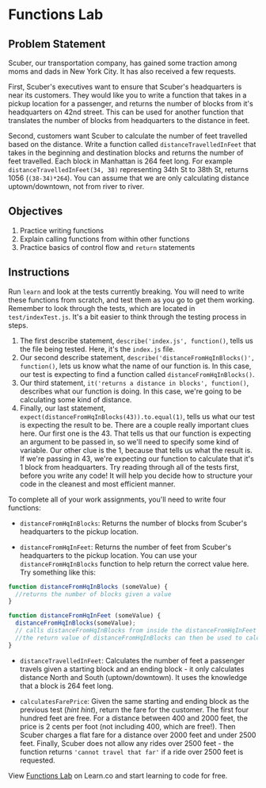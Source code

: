
# Functions Lab

## Problem Statement

Scuber, our transportation company, has gained some traction among moms and dads in New York City. It has
also received a few requests.

First, Scuber's executives want to ensure that Scuber's headquarters is near
its customers. They would like you to write a function that takes in a pickup location
for a passenger, and returns the number of blocks from it's headquarters on
42nd street. This can be used for another function that translates the number
of blocks from headquarters to the distance in feet.

Second, customers want Scuber to calculate the number of feet travelled based on
the distance. Write a function called `distanceTravelledInFeet` that takes in the
beginning and destination blocks and returns the number of feet travelled. Each
block in Manhattan is 264 feet long. For example `distanceTravelledInFeet(34, 38)`
representing 34th St to 38th St, returns 1056 (`(38-34)*264`). You can assume
that we are only calculating distance uptown/downtown, not from river to river.

## Objectives

1. Practice writing functions
2. Explain calling functions from within other functions
2. Practice basics of control flow and `return` statements

## Instructions

Run `learn` and look at the tests currently breaking. You will need to write
these functions from scratch, and test them as you go to get them working.
Remember to look through the tests, which are located in `test/indexTest.js`.
It's a bit easier to think through the testing process in steps. 
1. The first describe statement, `describe('index.js', function()`, tells us the
file being tested. Here, it's the `index.js` file.
2. Our second describe statement, `describe('distanceFromHqInBlocks()',
function()`, lets us know what the name of our function is. In this case, our
test is expecting to find a function called `distanceFromHqInBlocks()`.
3. Our third statement, `it('returns a distance in blocks', function()`, describes
what our function is doing. In this case, we're going to be calculating some
kind of distance. 
4. Finally, our last statement, `expect(distanceFromHqInBlocks(43)).to.equal(1)`,
tells us what our test is expecting the result to be. There are a couple really
important clues here. Our first one is the 43. That tells us that our function
is expecting an argument to be passed in, so we'll need to specify some kind of
variable. Our other clue is the 1, because that tells us what the result is. If
we're passing in 43, we're expecting our function to calculate that it's 1 block
from headquarters. 
Try reading through all of the tests first, before you write any code! It will
help you decide how to structure your code in the cleanest and most efficient
manner. 

To complete all of your work assignments, you'll need to write four functions:

* `distanceFromHqInBlocks`: Returns the number of blocks from Scuber's
headquarters to the pickup location.

* `distanceFromHqInFeet`: Returns the number of feet from Scuber's
headquarters to the pickup location. You can use your
`distanceFromHqInBlocks` function to help return the correct value here. Try something like this:

```js
function distanceFromHqInBlocks (someValue) {
  //returns the number of blocks given a value
}

function distanceFromHqInFeet (someValue) {
  distanceFromHqInBlocks(someValue);
  // calls distanceFromHqInBlocks from inside the distanceFromHqInFeet function, passing the argument from distanceFromHqInFeet into distanceFromHqInBlocks
  //the return value of distanceFromHqInBlocks can then be used to calculate feet
}
```

* `distanceTravelledInFeet`: Calculates the number of feet a passenger travels
given a starting block and an ending block - it only calculates distance North
and South (uptown/downtown). It uses the knowledge that a block is 264 feet
long.

* `calculatesFarePrice`: Given the same starting and ending block as the
previous test (_hint hint_), return the fare for the customer. The first four
hundred feet are free. For a distance between 400 and 2000 feet, the price is 2
cents per foot (not including 400, which are free!). Then Scuber charges a
flat fare for a distance over 2000 feet and under 2500 feet. Finally, Scuber
does not allow any rides over 2500 feet - the function returns `'cannot travel
that far'` if a ride over 2500 feet is requested.

<p class='util--hide'>View <a href='https://learn.co/lessons/js-basics-functions-lab'>Functions Lab</a> on Learn.co and start learning to code for free.</p>
